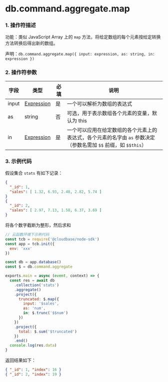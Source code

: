 # db.command.aggregate.map

### 1. 操作符描述

功能：类似 JavaScript Array 上的 `map` 方法，将给定数组的每个元素按给定转换方法转换后得出新的数组。

声明：`db.command.aggregate.map({ input: expression, as: string, in: expression })`

### 2. 操作符参数

| 字段  | 类型                           | 必填 | 说明                                                                                                            |
| ----- | ------------------------------ | ---- | --------------------------------------------------------------------------------------------------------------- |
| input | [Expression](../expression.md) | 是   | 一个可以解析为数组的表达式                                                                                      |
| as    | string                         | 否   | 可选，用于表示数组各个元素的变量，默认为 this                                                                   |
| in    | [Expression](../expression.md) | 是   | 一个可以应用在给定数组的各个元素上的表达式，各个元素的名字由 `as` 参数决定（参数名需加 `$$` 前缀，如 `$$this`） |

### 3. 示例代码

假设集合 `stats` 有如下记录：

```json
{
  "_id": 1,
  "sales": [ 1.32, 6.93, 2.48, 2.82, 5.74 ]
}
{
  "_id": 2,
  "sales": [ 2.97, 7.13, 1.58, 6.37, 3.69 ]
}
```

将各个数字截断为整形，然后求和

```js
// 云函数环境下示例代码
const tcb = require('@cloudbase/node-sdk')
const app = tcb.init({
  env: 'xxx'
})

const db = app.database()
const $ = db.command.aggregate

exports.main = async (event, context) => {
  const res = await db
    .collection('stats')
    .aggregate()
    .project({
      truncated: $.map({
        input: '$sales',
        as: 'num',
        in: $.trunc('$$num')
      })
    })
    .project({
      total: $.sum('$truncated')
    })
    .end()
  console.log(res.data)
}
```

返回结果如下：

```json
{ "_id": 1, "index": 16 }
{ "_id": 2, "index": 19 }
```
